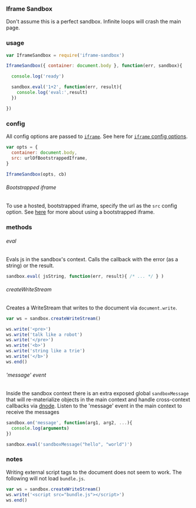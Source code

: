 ### Iframe Sandbox

Don't assume this is a perfect sandbox.
Infinite loops will crash the main page.

### usage

```js
var IframeSandbox = require('iframe-sandbox')

IframeSandbox({ container: document.body }, function(err, sandbox){

  console.log('ready')

  sandbox.eval('1+2', function(err, result){
    console.log('eval:',result)
  })

})
```

### config

All config options are passed to [`iframe`](https://github.com/npm-dom/iframe).
See here for [`iframe` config options](https://github.com/npm-dom/iframe#options).

```js
var opts = {
  container: document.body,  
  src: urlOfBootstrappedIframe,  
}

IframeSandbox(opts, cb)
```

###### Bootstrapped iframe

To use a hosted, bootstrapped iframe, specify the url as the `src` config option.
See [here](https://github.com/kumavis/iframe-sandbox-bootstrap) for more about using a bootstrapped iframe.


### methods

###### eval

Evals js in the sandbox's context.
Calls the callback with the error (as a string) or the result.

```js
sandbox.eval( jsString, function(err, result){ /* ... */ } )
```

###### createWriteStream

Creates a WriteStream that writes to the document via `document.write`.

```js
var ws = sandbox.createWriteStream()

ws.write('<pre>')
ws.write('talk like a robot')
ws.write('</pre>')
ws.write('<b>')
ws.write('string like a trie')
ws.write('</b>')
ws.end()
```

###### 'message' event

Inside the sandbox context there is an extra exposed global `sandboxMessage` that will re-materialize objects in the main context and handle cross-context callbacks via [dnode](https://github.com/substack/dnode).
Listen to the 'message' event in the main context to receive the messages

```js
sandbox.on('message', function(arg1, arg2, ...){
  console.log(arguments)
})

sandbox.eval('sandboxMessage("hello", "world")')
```

### notes

Writing external script tags to the document does not seem to work.
The following will not load `bundle.js`.
```js
var ws = sandbox.createWriteStream()
ws.write('<script src="bundle.js"></script>')
ws.end()
```